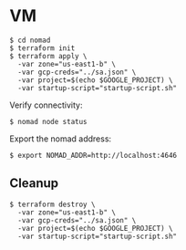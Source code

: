# VM
```console
$ cd nomad
$ terraform init
$ terraform apply \
  -var zone="us-east1-b" \
  -var gcp-creds="../sa.json" \
  -var project=$(echo $GOOGLE_PROJECT) \
  -var startup-script="startup-script.sh"
```

Verify connectivity:
```console
$ nomad node status
```

Export the nomad address:
```console
$ export NOMAD_ADDR=http://localhost:4646
```

## Cleanup

```console
$ terraform destroy \
  -var zone="us-east1-b" \
  -var gcp-creds="../sa.json" \
  -var project=$(echo $GOOGLE_PROJECT) \
  -var startup-script="startup-script.sh"
```